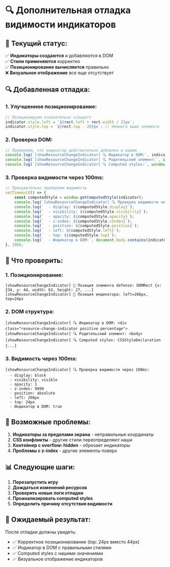 # 🔍 Дополнительная отладка видимости индикаторов

## 🎯 **Текущий статус:**

✅ **Индикаторы создаются** и добавляются в DOM  
✅ **Стили применяются** корректно  
✅ **Позиционирование вычисляется** правильно  
❌ **Визуальное отображение** все еще отсутствует  

## 🔍 **Добавленная отладка:**

### **1. Улучшенное позиционирование:**
```javascript
// Позиционируем относительно viewport
indicator.style.left = `${rect.left + rect.width / 2}px`;
indicator.style.top = `${rect.top - 20}px`; // Немного выше элемента
```

### **2. Проверка DOM:**
```javascript
// Проверяем, что индикатор действительно добавлен и видим
console.log(`[showResourceChangeIndicator] 🔍 Индикатор в DOM:`, indicator);
console.log(`[showResourceChangeIndicator] 🔍 Родительский элемент:`, indicator.parentNode);
console.log(`[showResourceChangeIndicator] 🔍 Computed styles:`, window.getComputedStyle(indicator));
```

### **3. Проверка видимости через 100ms:**
```javascript
// Принудительно проверяем видимость
setTimeout(() => {
    const computedStyle = window.getComputedStyle(indicator);
    console.log(`[showResourceChangeIndicator] 🔍 Проверка видимости через 100ms:`);
    console.log(`  - display: ${computedStyle.display}`);
    console.log(`  - visibility: ${computedStyle.visibility}`);
    console.log(`  - opacity: ${computedStyle.opacity}`);
    console.log(`  - z-index: ${computedStyle.zIndex}`);
    console.log(`  - position: ${computedStyle.position}`);
    console.log(`  - left: ${computedStyle.left}`);
    console.log(`  - top: ${computedStyle.top}`);
    console.log(`  - Индикатор в DOM:`, document.body.contains(indicator));
}, 100);
```

## 🧪 **Что проверить:**

### **1. Позиционирование:**
```
[showResourceChangeIndicator] 📍 Позиция элемента defense: DOMRect {x: 234, y: 44, width: 63, height: 27, ...}
[showResourceChangeIndicator] 📍 Позиция индикатора: left=266px, top=24px
```

### **2. DOM структура:**
```
[showResourceChangeIndicator] 🔍 Индикатор в DOM: <div class="resource-change-indicator positive percentage">
[showResourceChangeIndicator] 🔍 Родительский элемент: <body>
[showResourceChangeIndicator] 🔍 Computed styles: CSSStyleDeclaration {...}
```

### **3. Видимость через 100ms:**
```
[showResourceChangeIndicator] 🔍 Проверка видимости через 100ms:
  - display: block
  - visibility: visible
  - opacity: 1
  - z-index: 9999
  - position: absolute
  - left: 266px
  - top: 24px
  - Индикатор в DOM: true
```

## 🚨 **Возможные проблемы:**

1. **Индикаторы за пределами экрана** - неправильные координаты
2. **CSS конфликты** - другие стили переопределяют наши
3. **Контейнер с overflow: hidden** - обрезает индикаторы
4. **Проблемы с z-index** - другие элементы поверх

## 📊 **Следующие шаги:**

1. **Перезапустить игру**
2. **Дождаться изменений ресурсов**
3. **Проверить новые логи отладки**
4. **Проанализировать computed styles**
5. **Определить причину отсутствия видимости**

## 🎯 **Ожидаемый результат:**

После отладки должны увидеть:
- ✅ Корректное позиционирование (top: 24px вместо 44px)
- ✅ Индикатор в DOM с правильными стилями
- ✅ Computed styles с нашими значениями
- ✅ Визуальное отображение индикаторов
